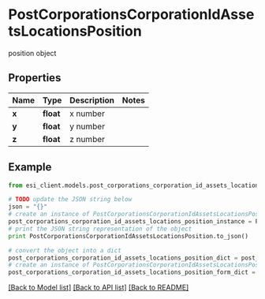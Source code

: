 # PostCorporationsCorporationIdAssetsLocationsPosition

position object

## Properties

Name | Type | Description | Notes
------------ | ------------- | ------------- | -------------
**x** | **float** | x number | 
**y** | **float** | y number | 
**z** | **float** | z number | 

## Example

```python
from esi_client.models.post_corporations_corporation_id_assets_locations_position import PostCorporationsCorporationIdAssetsLocationsPosition

# TODO update the JSON string below
json = "{}"
# create an instance of PostCorporationsCorporationIdAssetsLocationsPosition from a JSON string
post_corporations_corporation_id_assets_locations_position_instance = PostCorporationsCorporationIdAssetsLocationsPosition.from_json(json)
# print the JSON string representation of the object
print PostCorporationsCorporationIdAssetsLocationsPosition.to_json()

# convert the object into a dict
post_corporations_corporation_id_assets_locations_position_dict = post_corporations_corporation_id_assets_locations_position_instance.to_dict()
# create an instance of PostCorporationsCorporationIdAssetsLocationsPosition from a dict
post_corporations_corporation_id_assets_locations_position_form_dict = post_corporations_corporation_id_assets_locations_position.from_dict(post_corporations_corporation_id_assets_locations_position_dict)
```
[[Back to Model list]](../README.md#documentation-for-models) [[Back to API list]](../README.md#documentation-for-api-endpoints) [[Back to README]](../README.md)


